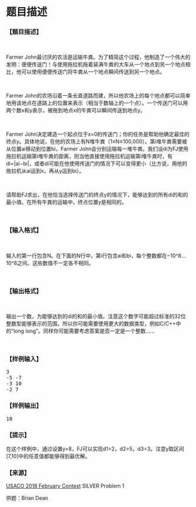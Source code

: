 # 题目描述


<h3>
【题目描述】
</h3>
<p>
<br/>
</p>
<p>
Farmer John最讨厌的农活是运输牛粪。为了精简这个过程，他制造了一个伟大的发明：便便传送门！与使用拖拉机拖着装满牛粪的大车从一个地点到另一个地点相比，他可以使用便便传送门将牛粪从一个地点瞬间传送到另一个地点。
</p>
<p>
<br/>
</p>
<p>
Farmer John的农场沿着一条长直道路而建，所以他农场上的每个地点都可以简单地用该地点在道路上的位置来表示（相当于数轴上的一个点）。一个传送门可以用两个数x和y表示，被拖到地点x的牛粪可以瞬间传送到地点y。
</p>
<p>
<br/>
</p>
<p>
Farmer John决定建造一个起点位于x=0的传送门；你的任务是帮助他确定最佳的终点y。具体地说，在他的农场上有N堆牛粪（1≤N≤100,000）。第i堆牛粪需要被从位置ai移动到位置bi，Farmer John会分别运输每一堆牛粪。我们设di为FJ使用拖拉机运输第i堆牛粪的距离，则当他直接使用拖拉机运输第i堆牛粪时，有di=|ai−bi|，或者di可能在他使用传送门的情况下可以变得更小（比方说，用他的拖拉机从ai运到x，再从y运到bi）。
</p>
<p>
<br/>
</p>
<p>
请帮助FJ求出，在他恰当选择传送门的终点y的情况下，能够达到的所有di的和的最小值。在所有牛粪的运输中，终点位置y是相同的。
</p>
<p>
<br/>
</p>
<h3>
【输入格式】
</h3>
<p>
<br/>
</p>
<p>
输入的第一行包含N。在下面的N行中，第i行包含ai和bi，每个整数都在−10^8…10^8之间。这些数值不一定各不相同。
</p>
<p>
<br/>
</p>
<h3>
【输出格式】
</h3>
<p>
<br/>
</p>
<p>
输出一个数，为能够达到的di的和的最小值。注意这个数字可能超过标准的32位整数型能够表示的范围，所以你可能需要使用更大的数据类型，例如C/C++中的“long long”。同样你可能需要考虑答案是否一定是一个整数……
</p>
<p>
<br/>
</p>
<h3>
【样例输入】
</h3>
<pre>3
-5 -7
-3 10
-2 7
</pre>
<h3>
【样例输出】
</h3>
<pre>10</pre>
<h3>
【提示】
</h3>
<p>
在这个样例中，通过设置y=8，FJ可以实现d1=2，d2=5，d3=3。注意y取区间[7,10]中的任意值都能够得到最优解。
</p>
<h3>
【来源】
</h3>
<p>
<a href="http://www.usaco.org/index.php?page=feb18results" target="_blank">USACO 2018 February Contest</a> SILVER Problem 1
</p>
<p>
供题：Brian Dean
</p>
